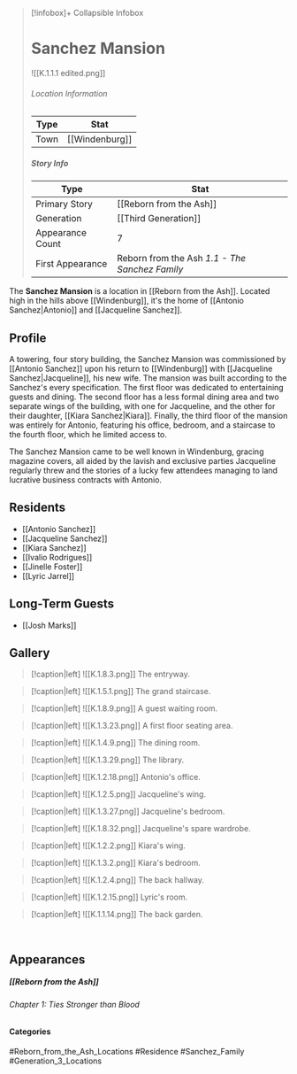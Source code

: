 > [!infobox]+ Collapsible Infobox
> # Sanchez Mansion
> ![[K.1.1.1 edited.png]] 
> ###### Location Information
> | Type | Stat | 
> | ---- | ---- | 
> | Town | [[Windenburg]] | 
> 
> ##### Story Info
> | Type | Stat | 
> | ---- | ---- | 
> | Primary Story | [[Reborn from the Ash]] | 
> | Generation | [[Third Generation]]|
> | Appearance Count | 7 | 
> | First Appearance | Reborn from the Ash *1.1 - The Sanchez Family*

The **Sanchez Mansion** is a location in [[Reborn from the Ash]]. Located high in the hills above [[Windenburg]], it's the home of [[Antonio Sanchez|Antonio]] and [[Jacqueline Sanchez]].

## Profile
A towering, four story building, the Sanchez Mansion was commissioned by [[Antonio Sanchez]] upon his return to [[Windenburg]] with [[Jacqueline Sanchez|Jacqueline]], his new wife. The mansion was built according to the Sanchez's every specification. The first floor was dedicated to entertaining guests and dining. The second floor has a less formal dining area and two separate wings of the building, with one for Jacqueline, and the other for their daughter, [[Kiara Sanchez|Kiara]]. Finally, the third floor of the mansion was entirely for Antonio, featuring his office, bedroom, and a staircase to the fourth floor, which he limited access to.

The Sanchez Mansion came to be well known in Windenburg, gracing magazine covers, all aided by the lavish and exclusive parties Jacqueline regularly threw and the stories of a lucky few attendees managing to land lucrative business contracts with Antonio.

## Residents
- [[Antonio Sanchez]]
- [[Jacqueline Sanchez]]
- [[Kiara Sanchez]]
- [[Ivalio Rodrigues]]
- [[Jinelle Foster]]
- [[Lyric Jarrel]]

## Long-Term Guests
- [[Josh Marks]]

## Gallery

> [!caption|left]
> ![[K.1.8.3.png]] 
> The entryway.

> [!caption|left]
> ![[K.1.5.1.png]] 
> The grand staircase.

> [!caption|left]
> ![[K.1.8.9.png]] 
> A guest waiting room.

> [!caption|left]
> ![[K.1.3.23.png]] 
> A first floor seating area.

> [!caption|left]
> ![[K.1.4.9.png]] 
> The dining room.

> [!caption|left]
> ![[K.1.3.29.png]] 
> The library.

> [!caption|left]
> ![[K.1.2.18.png]] 
> Antonio's office.

> [!caption|left]
> ![[K.1.2.5.png]] 
> Jacqueline's wing.

> [!caption|left]
> ![[K.1.3.27.png]] 
> Jacqueline's bedroom.

> [!caption|left]
> ![[K.1.8.32.png]] 
> Jacqueline's spare wardrobe.

> [!caption|left]
> ![[K.1.2.2.png]] 
> Kiara's wing.

> [!caption|left]
> ![[K.1.3.2.png]] 
> Kiara's bedroom.

> [!caption|left]
> ![[K.1.2.4.png]] 
> The back hallway.

> [!caption|left]
> ![[K.1.2.15.png]] 
> Lyric's room.

> [!caption|left]
> ![[K.1.1.14.png]] 
> The back garden.

<br style="clear:both; margin: 0; padding: 0" />

## Appearances
##### [[Reborn from the Ash]]
###### Chapter 1: Ties Stronger than Blood

#### Categories
#Reborn_from_the_Ash_Locations #Residence #Sanchez_Family #Generation_3_Locations